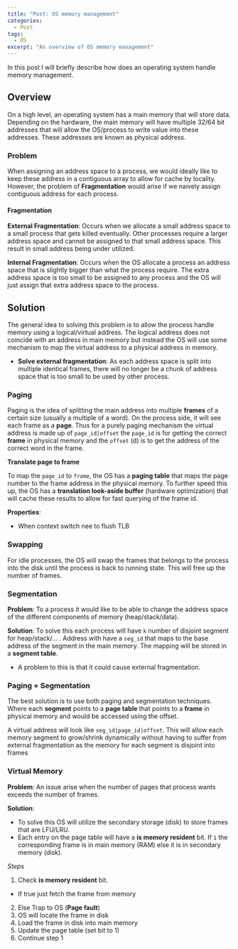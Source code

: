```yaml
---
title: "Post: OS memory management"
categories:
  - Post
tags:
  - OS
excerpt: "An overview of OS memory management"
---
```


In this post I will briefly describe how does an operating system handle memory management.


## Overview

On a high level, an operating system has a main memory that will store data. Depending on the
hardware, the main memory will have multiple 32/64 bit addresses that will allow the OS/process
to write value into these addresses. These addresses are known as physical address.

### Problem

When assigning an address space to a process, we would ideally like to keep these address
in a contiguous array to allow for cache by locality. However, the problem of **Fragmentation**
would arise if we naively assign contiguous address for each process.

#### Fragmentation

**External Fragmentation**: Occurs when we allocate a small address space to a small process that
gets killed eventually. Other processes require a larger address space and cannot be assigned to
that small address space. This result in small address being under utilized.

**Internal Fragmentation**: Occurs when the OS allocate a process an address space that is slightly bigger
than what the process require. The extra address space is too small to be assigned to any process and the
OS will just assign that extra address space to the process.


## Solution

The general idea to solving this problem is to allow the process handle memory using a logical/virtual address.
The logical address does not coincide with an address in main memory but instead the OS will use
some mechanism to map the virtual address to a physical address in memory.
* **Solve external fragmentation**: As each address space is split into multiple
identical frames, there will no longer be a chunk of address space that is too
small to be used by other process.

### Paging

Paging is the idea of splitting the main address into multiple **frames** of a certain size (usually a multiple of a word).
On the process side, it will see each frame as a **page**. Thus for a purely paging mechanism
the virtual address is made up of `page_id|offset` the `page_id` is for getting the correct
**frame** in physical memory and the `offset` (d) is to get the address of the correct word in the frame.

**Translate page to frame**

To map the `page_id` to `frame`, the OS has a **paging table** that maps the page number to the frame address in
the physical memory. To further speed this up, the OS has a **translation look-aside buffer** (hardware optimization)
that will cache these results to allow for fast querying of the frame id.

**Properties**:
  * When context switch nee to flush TLB

### Swapping

For idle processes, the OS will swap the frames that belongs to the process into the disk
until the process is back to running state. This will free up the number of frames.

### Segmentation

**Problem**: To a process it would like to be able to change the address space of the different components
of memory (heap/stack/data).

**Solution**: To solve this each process will have `k` number of disjoint segment for heap/stack/...
. Address with have a `seg_id` that maps to the base address of the segment in the main memory.
The mapping will be stored in a **segment table**.
  * A problem to this is that it could cause external fragmentation.

### Paging + Segmentation

The best solution is to use both paging and segmentation techniques. Where each **segment** points to
a **page table** that points to a **frame** in physical memory and would be accessed using the offset.

A virtual address will look like `seg_id|page_id|offset`. This will allow each memory segment
to grow/shrink dynamically without having to suffer from external fragmentation as the 
memory for each segment is disjoint into frames

### Virtual Memory

**Problem**: An issue arise when the number of pages that process wants exceeds the number of frames.

**Solution**:
* To solve this OS will utilize the secondary storage (disk) to store frames that are
LFU/LRU.
* Each entry on the page table will have a **is memory resident** bit. If `1` the corresponding
frame is in main memory (RAM) else it is in secondary memory (disk).

*Steps*
1. Check **is memory resident** bit.
  * If true just fetch the frame from memory
2. Else Trap to OS (**Page fault**)
3. OS will locate the frame in disk
4. Load the frame in disk into main memory
5. Update the page table (set bit to 1)
6. Continue step 1
